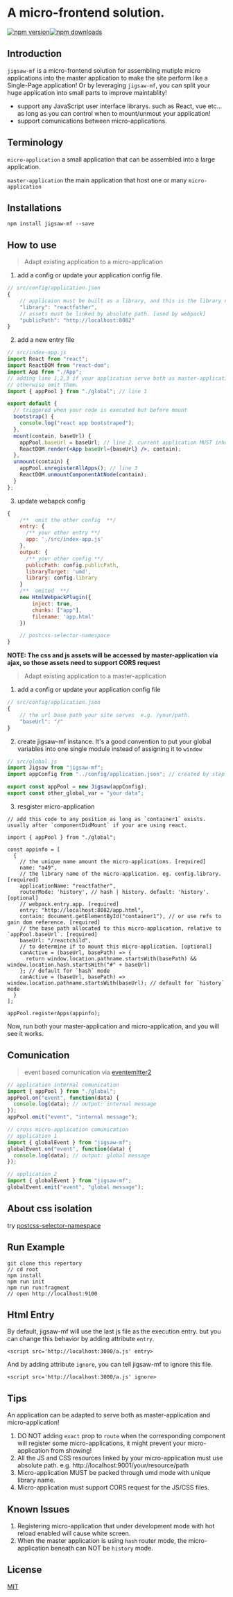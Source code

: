 # A micro-frontend solution.

[![npm version](https://img.shields.io/npm/v/jigsaw-mf.svg?style=flat-square)](https://www.npmjs.com/package/jigsaw-mf)[![npm downloads](https://img.shields.io/npm/dt/jigsaw-mf.svg?style=flat-square)](https://www.npmjs.com/package/jigsaw-mf)

## Introduction

`jigsaw-mf` is a micro-frontend solution for assembling mutiple micro applications into the master application to make the site perform like a Single-Page application! Or by leveraging `jigsaw-mf`, you can split your huge application into small parts to improve maintablity!

- support any JavaScript user interface librarys. such as React, vue etc... as long as you can control when to mount/unmout your application!
- support comunications between micro-applications.

## Terminology

`micro-application` a small application that can be assembled into a large application.

`master-application` the main application that host one or many `micro-application`

## Installations

```shell
npm install jigsaw-mf --save
```

## How to use

> Adapt existing application to a micro-application

1. add a config or update your application config file.

```javascript
// src/config/application.json
{
    // applicaion must be built as a library, and this is the library name. [used by webpack]
    "library": "reactfather",
    // assets must be linked by absolute path. [used by webpack]
    "publicPath": "http://localhost:8082"
}
```

2. add a new entry file

```jsx
// src/index-app.js
import React from "react";
import ReactDOM from "react-dom";
import App from "./App";
// adding line 1,2,3 if your application serve both as master-application and micro-application!
// otherwise omit them.
import { appPool } from "./global"; // line 1

export default {
  // triggered when your code is executed but before mount
  bootstrap() {
    console.log("react app bootstraped");
  },
  mount(contain, baseUrl) {
    appPool.baseUrl = baseUrl; // line 2. current application MUST inherit its parent's baseUrl
    ReactDOM.render(<App baseUrl={baseUrl} />, contain);
  },
  unmount(contain) {
    appPool.unregisterAllApps(); // line 3
    ReactDOM.unmountComponentAtNode(contain);
  }
};
```

3. update webapck config

```javascript
{
    /**  omit the other config  **/
    entry: {
      /** your other entry **/
      app: './src/index-app.js'
    },
    output: {
      /** your other config **/
      publicPath: config.publicPath,
      libraryTarget: 'umd',
      library: config.library
    }
    /**  omited  **/
    new HtmlWebpackPlugin({
        inject: true,
        chunks: ["app"],
        filename: 'app.html'
    })

    // postcss-selector-namespace
}
```

**NOTE: The css and js assets will be accessed by master-application via ajax, so those assets need to support CORS request**

> Adapt existing application to a master-application

1. add a config or update your application config file

```javascript
// src/config/application.json
{
    // the url base path your site serves  e.g. /your/path.
    "baseUrl": "/"
}
```

2. create jigsaw-mf instance. It's a good convention to put your global variables into one single module instead of assigning it to `window`

```javascript
// src/global.js
import Jigsaw from "jigsaw-mf";
import appConfig from "../config/application.json"; // created by step 1

export const appPool = new Jigsaw(appConfig);
export const other_global_var = "your data";
```

3. resgister micro-application

```javascripts
// add this code to any position as long as `container1` exists. usually after `componentDidMount` if your are using react.

import { appPool } from "./global";

const appinfo = [
  {
    // the unique name amount the micro-applications. [required]
    name: "a49",
    // the library name of the micro-application. eg. config.library. [required]
    applicationName: "reactfather",
    routerMode: 'history', // hash | history. default: 'history'. [optional]
    // webpack.entry.app. [required]
    entry: "http://localhost:8082/app.html",
    contain: document.getElementById("container1"), // or use refs to gain dom reference. [required]
    // the base path allocated to this micro-application, relative to `appPool.baseUrl`. [required]
    baseUrl: "/reactchild",
    // to determine if to mount this micro-application. [optional]
    canActive = (baseUrl, basePath) => {
      return window.location.pathname.startsWith(basePath) && window.location.hash.startsWith("#" + baseUrl)
    }; // default for `hash` mode
    canActive = (baseUrl, basePath) => window.location.pathname.startsWith(baseUrl); // default for `history` mode
  }
];

appPool.registerApps(appinfo);
```

Now, run both your master-application and micro-application, and you will see it works.

## Comunication

> event based comunication via [eventemitter2](https://github.com/EventEmitter2/EventEmitter2)

```javascript
// application internal comunication
import { appPool } from "./global";
appPool.on("event", function(data) {
  console.log(data); // output: internal message
});
appPool.emit("event", "internal message");

// cross micro-application comunication
// application 1
import { globalEvent } from "jigsaw-mf";
globalEvent.on("event", function(data) {
  console.log(data); // output: global message
});

// application 2
import { globalEvent } from "jigsaw-mf";
globalEvent.emit("event", "global message");
```

## About css isolation

try [postcss-selector-namespace](https://github.com/topaxi/postcss-selector-namespace)

## Run Example

```
git clone this repertory
// cd root
npm install
npm run init
npm run run:fragment
// open http://localhost:9100
```

## Html Entry

By default, jigsaw-mf will use the last js file as the execution entry. but you can change this behavior by adding attribute `entry`.

```
<script src='http://localhost:3000/a.js' entry>
```

And by adding attribute `ignore`, you can tell jigsaw-mf to ignore this file.

```
<script src='http://localhost:3000/a.js' ignore>
```

## Tips

An application can be adapted to serve both as master-application and micro-application!

1. DO NOT adding `exact` prop to `route` when the corresponding component will register some micro-applications, it might prevent your micro-application from showing!
2. All the JS and CSS resources linked by your micro-application must use absolute path. e.g. http://localhost:9001/your/resource/path
3. Micro-application MUST be packed through umd mode with unique library name.
4. Micro-application must support CORS request for the JS/CSS files.

## Known Issues

1. Registering micro-application that under development mode with hot reload enabled will cause white screen.
2. When the master application is using `hash` router mode, the micro-application beneath can NOT be `history` mode.

## License

[MIT](http://opensource.org/licenses/MIT)
